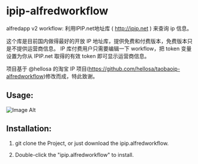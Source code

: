 ipip-alfredworkflow
====================

alfredapp v2 workflow: 利用IPIP.net地址库 ( http://ipip.net ) 来查询 ip 信息。

这个库是目前国内做得最好的开放 IP 地址库，提供免费和付费版本，免费版本只是不提供运营商信息。
IP 库付费用户只需要编辑一下 workflow，把 token 变量设置为你从 IPIP.net 取得的有效 token 即可显示运营商信息。

项目基于 @hellosa 的淘宝 IP 项目(https://github.com/hellosa/taobaoip-alfredworkflow)修改而成，特此致谢。

Usage:
---
![Image Alt](https://raw.github.com/codeant/ipip-alfredworkflow/master/screenshot.png)


Installation:
---

1) git clone the Project, or just download the ipip.alfredworkflow.

2) Double-click the "ipip.alfredworkflow" to install.
